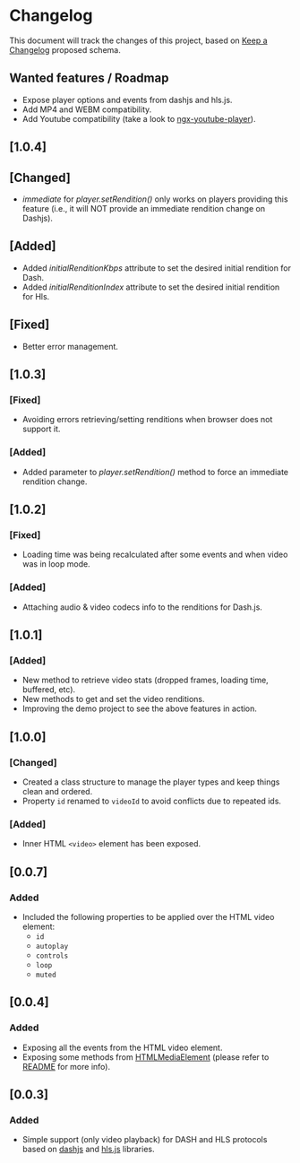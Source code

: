 # Changelog

This document will track the changes of this project, based on [Keep a Changelog](https://keepachangelog.com/en/1.0.0/) proposed schema.

## Wanted features / Roadmap
- Expose player options and events from dashjs and hls.js.
- Add MP4 and WEBM compatibility.
- Add Youtube compatibility (take a look to [ngx-youtube-player](https://github.com/orizens/ngx-youtube-player)).

## [1.0.4]
## [Changed]
- *immediate* for *player.setRendition()* only works on players providing this feature (i.e., it will NOT provide an immediate rendition change on Dashjs).
## [Added]
- Added *initialRenditionKbps* attribute to set the desired initial rendition for Dash.
- Added *initialRenditionIndex* attribute to set the desired initial rendition for Hls.
## [Fixed]
- Better error management.

## [1.0.3]
### [Fixed]
- Avoiding errors retrieving/setting renditions when browser does not support it. 
### [Added]
- Added parameter to *player.setRendition()* method to force an immediate rendition change.

## [1.0.2]
### [Fixed]
- Loading time was being recalculated after some events and when video was in loop mode.
### [Added]
- Attaching audio & video codecs info to the renditions for Dash.js.


## [1.0.1]
### [Added]
- New method to retrieve video stats (dropped frames, loading time, buffered, etc).
- New methods to get and set the video renditions.
- Improving the demo project to see the above features in action.

## [1.0.0]
### [Changed]
- Created a class structure to manage the player types and keep things clean and ordered.
- Property `id` renamed to `videoId` to avoid conflicts due to repeated ids.
### [Added]
- Inner HTML `<video>` element has been exposed.

## [0.0.7]
### Added
- Included the following properties to be applied over the HTML video element:
  - `id`
  - `autoplay`
  - `controls`
  - `loop`
  - `muted`

## [0.0.4]
### Added
- Exposing all the events from the HTML video element.
- Exposing some methods from [HTMLMediaElement](https://developer.mozilla.org/en-US/docs/Web/API/HTMLMediaElement) (please refer to [README](./README.md) for more info).
  
## [0.0.3]
### Added
- Simple support (only video playback) for DASH and HLS protocols based on [dashjs](https://github.com/Dash-Industry-Forum/dash.js) and [hls.js](https://github.com/video-dev/hls.js) libraries.

